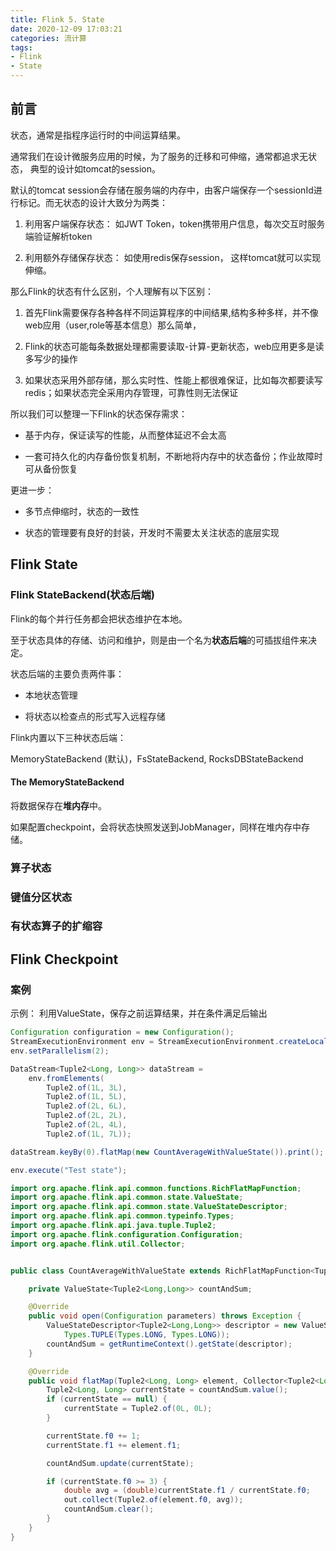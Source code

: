```yaml
---
title: Flink 5. State
date: 2020-12-09 17:03:21
categories: 流计算
tags: 
- Flink
- State
---
```


## 前言

状态，通常是指程序运行时的中间运算结果。

通常我们在设计微服务应用的时候，为了服务的迁移和可伸缩，通常都追求无状态， 典型的设计如tomcat的session。

默认的tomcat session会存储在服务端的内存中，由客户端保存一个sessionId进行标记。而无状态的设计大致分为两类：

1. 利用客户端保存状态： 如JWT Token，token携带用户信息，每次交互时服务端验证解析token

2. 利用额外存储保存状态： 如使用redis保存session， 这样tomcat就可以实现伸缩。

那么Flink的状态有什么区别，个人理解有以下区别：

1. 首先Flink需要保存各种各样不同运算程序的中间结果,结构多种多样，并不像web应用（user,role等基本信息）那么简单，

2. Flink的状态可能每条数据处理都需要读取-计算-更新状态，web应用更多是读多写少的操作

3. 如果状态采用外部存储，那么实时性、性能上都很难保证，比如每次都要读写redis；如果状态完全采用内存管理，可靠性则无法保证

<!--more-->

所以我们可以整理一下Flink的状态保存需求：

* 基于内存，保证读写的性能，从而整体延迟不会太高

* 一套可持久化的内存备份恢复机制，不断地将内存中的状态备份；作业故障时可从备份恢复

更进一步：

* 多节点伸缩时，状态的一致性

* 状态的管理要有良好的封装，开发时不需要太关注状态的底层实现


## Flink State

### Flink StateBackend(状态后端)

Flink的每个并行任务都会把状态维护在本地。

至于状态具体的存储、访问和维护，则是由一个名为**状态后端**的可插拔组件来决定。

状态后端的主要负责两件事：

* 本地状态管理

* 将状态以检查点的形式写入远程存储

Flink内置以下三种状态后端：

MemoryStateBackend (默认)，FsStateBackend, RocksDBStateBackend

#### The MemoryStateBackend

将数据保存在**堆内存**中。

如果配置checkpoint，会将状态快照发送到JobManager，同样在堆内存中存储。


### 算子状态

### 键值分区状态

### 有状态算子的扩缩容

## Flink Checkpoint

### 案例


示例： 利用ValueState，保存之前运算结果，并在条件满足后输出

```java
Configuration configuration = new Configuration();
StreamExecutionEnvironment env = StreamExecutionEnvironment.createLocalEnvironmentWithWebUI(configuration);
env.setParallelism(2);

DataStream<Tuple2<Long, Long>> dataStream =
    env.fromElements(
        Tuple2.of(1L, 3L),
        Tuple2.of(1L, 5L),
        Tuple2.of(2L, 6L),
        Tuple2.of(2L, 2L),
        Tuple2.of(2L, 4L),
        Tuple2.of(1L, 7L));

dataStream.keyBy(0).flatMap(new CountAverageWithValueState()).print();

env.execute("Test state");
```

```java
import org.apache.flink.api.common.functions.RichFlatMapFunction;
import org.apache.flink.api.common.state.ValueState;
import org.apache.flink.api.common.state.ValueStateDescriptor;
import org.apache.flink.api.common.typeinfo.Types;
import org.apache.flink.api.java.tuple.Tuple2;
import org.apache.flink.configuration.Configuration;
import org.apache.flink.util.Collector;


public class CountAverageWithValueState extends RichFlatMapFunction<Tuple2<Long, Long>, Tuple2<Long, Double>> {

    private ValueState<Tuple2<Long,Long>> countAndSum;

    @Override
    public void open(Configuration parameters) throws Exception {
        ValueStateDescriptor<Tuple2<Long,Long>> descriptor = new ValueStateDescriptor<Tuple2<Long, Long>>("average",
            Types.TUPLE(Types.LONG, Types.LONG));
        countAndSum = getRuntimeContext().getState(descriptor);
    }

    @Override
    public void flatMap(Tuple2<Long, Long> element, Collector<Tuple2<Long, Double>> out) throws Exception {
        Tuple2<Long, Long> currentState = countAndSum.value();
        if (currentState == null) {
            currentState = Tuple2.of(0L, 0L);
        }

        currentState.f0 += 1;
        currentState.f1 += element.f1;

        countAndSum.update(currentState);

        if (currentState.f0 >= 3) {
            double avg = (double)currentState.f1 / currentState.f0;
            out.collect(Tuple2.of(element.f0, avg));
            countAndSum.clear();
        }
    }
}
```